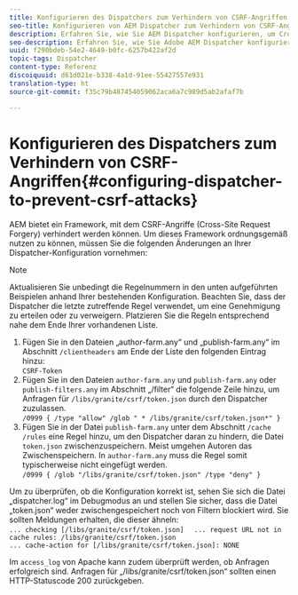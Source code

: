 ```yaml
---
title: Konfigurieren des Dispatchers zum Verhindern von CSRF-Angriffen
seo-title: Konfigurieren von AEM Dispatcher zum Verhindern von CSRF-Angriffen
description: Erfahren Sie, wie Sie AEM Dispatcher konfigurieren, um Cross-Site Request Forgery-Angriffe zu verhindern.
seo-description: Erfahren Sie, wie Sie Adobe AEM Dispatcher konfigurieren, um Cross-Site Request Forgery-Angriffe zu verhindern.
uuid: f290bdeb-54e2-4649-b0fc-6257b422af2d
topic-tags: Dispatcher
content-type: Referenz
discoiquuid: d61d021e-b338-4a1d-91ee-55427557e931
translation-type: ht
source-git-commit: f35c79b487454059062aca6a7c989d5ab2afaf7b

---
```



# Konfigurieren des Dispatchers zum Verhindern von CSRF-Angriffen{#configuring-dispatcher-to-prevent-csrf-attacks}

AEM bietet ein Framework, mit dem CSRF-Angriffe (Cross-Site Request Forgery) verhindert werden können. Um dieses Framework ordnungsgemäß nutzen zu können, müssen Sie die folgenden Änderungen an Ihrer Dispatcher-Konfiguration vornehmen:

>[!NOTE]
>
>Aktualisieren Sie unbedingt die Regelnummern in den unten aufgeführten Beispielen anhand Ihrer bestehenden Konfiguration. Beachten Sie, dass der Dispatcher die letzte zutreffende Regel verwendet, um eine Genehmigung zu erteilen oder zu verweigern. Platzieren Sie die Regeln entsprechend nahe dem Ende Ihrer vorhandenen Liste.

1. Fügen Sie in den Dateien „author-farm.any“ und „publish-farm.any“ im Abschnitt `/clientheaders` am Ende der Liste den folgenden Eintrag hinzu:\
   `CSRF-Token`
1. Fügen Sie in den Dateien `author-farm.any` und `publish-farm.any` oder `publish-filters.any` im Abschnitt „/filter“ die folgende Zeile hinzu, um Anfragen für `/libs/granite/csrf/token.json` durch den Dispatcher zuzulassen.\
   `/0999 { /type "allow" /glob " * /libs/granite/csrf/token.json*" }`
1. Fügen Sie in der Datei `publish-farm.any` unter dem Abschnitt `/cache /rules` eine Regel hinzu, um den Dispatcher daran zu hindern, die Datei `token.json` zwischenzuspeichern. Meist umgehen Autoren das Zwischenspeichern. In `author-farm.any` muss die Regel somit typischerweise nicht eingefügt werden.\
   `/0999 { /glob "/libs/granite/csrf/token.json" /type "deny" }`

Um zu überprüfen, ob die Konfiguration korrekt ist, sehen Sie sich die Datei „dispatcher.log“ im Debugmodus an und stellen Sie sicher, dass die Datei „token.json“ weder zwischengespeichert noch von Filtern blockiert wird. Sie sollten Meldungen erhalten, die dieser ähneln:\
`... checking [/libs/granite/csrf/token.json]  `
`... request URL not in cache rules: /libs/granite/csrf/token.json`\
`... cache-action for [/libs/granite/csrf/token.json]: NONE`

Im `access_log` von Apache kann zudem überprüft werden, ob Anfragen erfolgreich sind. Anfragen für „/libs/granite/csrf/token.json“ sollten einen HTTP-Statuscode 200 zurückgeben.
